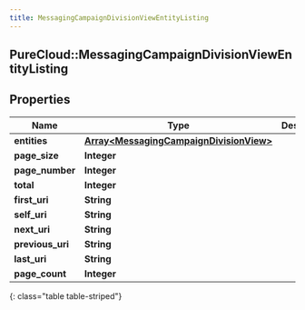 ```yaml
---
title: MessagingCampaignDivisionViewEntityListing
---
```

## PureCloud::MessagingCampaignDivisionViewEntityListing

## Properties

|Name | Type | Description | Notes|
|------------ | ------------- | ------------- | -------------|
| **entities** | [**Array&lt;MessagingCampaignDivisionView&gt;**](MessagingCampaignDivisionView.html) |  | [optional] |
| **page_size** | **Integer** |  | [optional] |
| **page_number** | **Integer** |  | [optional] |
| **total** | **Integer** |  | [optional] |
| **first_uri** | **String** |  | [optional] |
| **self_uri** | **String** |  | [optional] |
| **next_uri** | **String** |  | [optional] |
| **previous_uri** | **String** |  | [optional] |
| **last_uri** | **String** |  | [optional] |
| **page_count** | **Integer** |  | [optional] |
{: class="table table-striped"}


